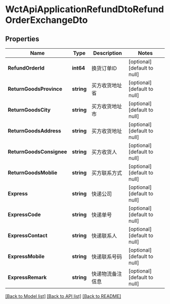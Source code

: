 # WctApiApplicationRefundDtoRefundOrderExchangeDto

## Properties
Name | Type | Description | Notes
------------ | ------------- | ------------- | -------------
**RefundOrderId** | **int64** | 换货订单ID | [optional] [default to null]
**ReturnGoodsProvince** | **string** | 买方收货地址 省 | [optional] [default to null]
**ReturnGoodsCity** | **string** | 买方收货地址 市 | [optional] [default to null]
**ReturnGoodsAddress** | **string** | 买方收货地址 | [optional] [default to null]
**ReturnGoodsConsignee** | **string** | 买方收货人 | [optional] [default to null]
**ReturnGoodsMoblie** | **string** | 买方联系方式 | [optional] [default to null]
**Express** | **string** | 快递公司 | [optional] [default to null]
**ExpressCode** | **string** | 快递单号 | [optional] [default to null]
**ExpressContact** | **string** | 快递联系人 | [optional] [default to null]
**ExpressMobile** | **string** | 快递联系号码 | [optional] [default to null]
**ExpressRemark** | **string** | 快递物流备注信息 | [optional] [default to null]

[[Back to Model list]](../README.md#documentation-for-models) [[Back to API list]](../README.md#documentation-for-api-endpoints) [[Back to README]](../README.md)

